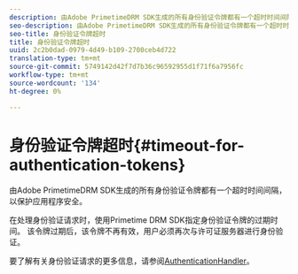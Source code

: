 ```yaml
---
description: 由Adobe PrimetimeDRM SDK生成的所有身份验证令牌都有一个超时时间间隔，以保护应用程序安全。
seo-description: 由Adobe PrimetimeDRM SDK生成的所有身份验证令牌都有一个超时时间间隔，以保护应用程序安全。
seo-title: 身份验证令牌超时
title: 身份验证令牌超时
uuid: 2c2b0dad-0979-4d49-b109-2700ceb4d722
translation-type: tm+mt
source-git-commit: 5749142d42f7d7b36c96592955d1f71f6a7956fc
workflow-type: tm+mt
source-wordcount: '134'
ht-degree: 0%

---
```



# 身份验证令牌超时{#timeout-for-authentication-tokens}

由Adobe PrimetimeDRM SDK生成的所有身份验证令牌都有一个超时时间间隔，以保护应用程序安全。

在处理身份验证请求时，使用Primetime DRM SDK指定身份验证令牌的过期时间。 该令牌过期后，该令牌不再有效，用户必须再次与许可证服务器进行身份验证。

要了解有关身份验证请求的更多信息，请参阅[AuthenticationHandler](https://help.adobe.com/en_US/primetime/api/drm-apis/server/javadocs-flashaccess-pro/com/adobe/flashaccess/sdk/protocol/authentication/AuthenticationHandler.html)。
